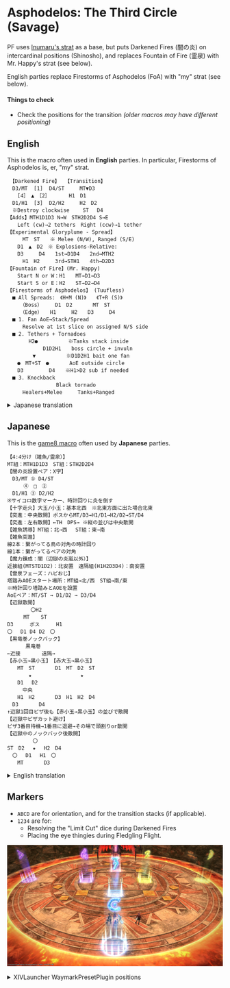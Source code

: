 # Asphodelos: The Third Circle (Savage)

PF uses [Inumaru's strat](https://www.youtube.com/watch?v=BHMjrxpZb7k) as a base, but puts Darkened Fires (闇の炎) on intercardinal positions (Shinosho), and replaces Fountain of Fire (霊泉) with Mr. Happy's strat (see below).

English parties replace Firestorms of Asphodelos (FoA) with "my" strat (see below).

#### Things to check

- Check the positions for the transition *(older macros may have different positioning)*

## English
This is the macro often used in **English** parties. In particular, Firestorms of Asphodelos is, er, "my" strat.
```
　【Darkened Fire】　　【Transition】
　D3/MT  [1]  D4/ST　　　MT▼D3
　　[4］　▲　［2］　　　  H1　D1
　D1/H1  [3]  D2/H2　　　H2　D2
　※Destroy clockwise 　　ST　 D4
【Adds】MTH1D1D3 N→W　STH2D2D4 S→E
　　Left (cw)→2 tethers　Right (ccw)→1 tether
【Experimental Gloryplume - Spread】
　　　MT　ST　　※ Melee (N/W), Ranged (S/E)
　　D1　▲　D2　※ Explosions-Relative:
　　D3　　　D4　　1st→D1D4　　2nd→MTH2
　　　H1　H2　　　3rd→STH1　　4th→D2D3
【Fountain of Fire】(Mr. Happy)
　　Start N or W：H1　　MT→D1→D3
　　Start S or E：H2　　ST→D2→D4
【Firestorms of Asphodelos】 (Tuufless)
　■ All Spreads:　《H+M (N)》　　《T+R (S)》
　　　（Boss）　　　D1　D2　　　　MT　ST
　　　（Edge）　　H1　　　H2　　D3　　　D4
　■ 1. Fan AoE→Stack/Spread
　　　Resolve at 1st slice on assigned N/S side
　■ 2. Tethers + Tornadoes
　　  　H2●　　　　　　※Tanks stack inside
　　　　　　　D1D2H1　　boss circle + invuln
　　　　　▼　　　　　　※D1D2H1 bait one fan
　　●　MT+ST　●　　　　AoE outside circle
　　D3　　　　　D4　　※H1>D2 sub if needed
　■ 3. Knockback
　　　　　　　　　 Black tornado
　　　Healers+Melee　　　Tanks+Ranged
```

<details>
  <summary>Japanese translation</summary>

  ```
  　　【闇の炎散開】　　　【突進時散開】
  　D3/MT  [1]  D4/ST　　　MT▼D3
  　　[4］　▲　［2］　　　  H1　D1
  　D1/H1  [3]  D2/H2　　　H2　D2
  　※時計回りに破壊　　 　　ST　 D4
  【雑魚】MTH1D1D3北→西　STH2D2D4南→東
  　　外周に立ち中央を向く：左→線2本　右→線1本
  【魔力錬成：小黒玉散開】
  　　　MT　ST　　 ※ 近接：北(西)　　遠隔：南(東)
  　　D1　▲　D2　※ 爆発基準：
  　　D3　　　D4　　1回目→D1D4　2回目→MTH2
  　　　H1　H2　　　3回目→STH1　4回目→D2D3
  【霊泉の炎・陽炎の翼】(ハピおじ式)
  　　北か西から：H1　　MT→D1→D3
  　　南か東から：H2　　ST→D2→D4
  【辺獄の炎嵐】(Tuufless式)
  　■ 散開位置　ヒーラー・メレー(北)　タンク・レンジ(南)
  　　（ボス側）　　D1　D2　　　　　　MT　ST
  　　　（端側）　H1　　　H2　　　　D3　　　D4
  　■ 1. ピザカット→黒玉
  　　　　1回目のピザ基準で処理する
  　■ 2. 線＋扇範囲誘導
  　　  　H2●　　　　　　※タンク2人はボスサークル
  　　　　　　　D1D2H1　　内で重なって無敵
  　　　　　▼　　　　　　※ D1D2H1はボスサークル
  　　●　MT+ST　●　　　　外3人で扇1枚受け
  　　D3　　　　　D4　　※竜巻の代理H1→D2の順
  　■ 3. ノックバック→黒玉
  　　　　　　　　　　　　 黒竜巻
  　　　　ヒーラー・メレー組　　　タンク・レンジ組
  ```
</details>

## Japanese

This is the [game8 macro](https://game8.jp/ff14/421350) often used by **Japanese** parties.
```
【4:4分け（雑魚/霊泉）】
MT組：MTH1D1D3　ST組：STH2D2D4
【闇の炎設置ペア：X字】
　D3/MT ① D4/ST
　 　 ④　□　②
　D1/H1 ③ D2/H2
※サイコロ数字マーカー、時計回りに炎を倒す
【十字走火】大玉/小玉：基本北西　※北東方面に出た場合北東
【突進：中央散開】ボスからMT/D3→H1/D1→H2/D2→ST/D4
【突進：左右散開】←TH　DPS→ ※縦の並びは中央散開
【雑魚誘導】MT組：北→西 　ST組：東→南
【雑魚突進】
線2本：繋がってる鳥の対角の時計回り
線1本：繋がってるペアの対角
【魔力錬成：闇（辺獄の炎嵐以外）】
近接組(MTSTD1D2)：北安置　遠隔組(H1H2D3D4)：南安置
【霊泉フェーズ：ハピおじ】
塔踏みAOEスタート場所：MT組→北/西　ST組→南/東
※時計回り塔踏みとAOEを設置
AoEペア：MT/ST → D1/D2 → D3/D4
【辺獄散開】
　　 　　〇H2
　 　 MT 　 ST
D3　 　 ボス　 　 H1
〇 　D1 D4 D2　〇
【黒竜巻ノックバック】
　　 　黒竜巻
←近接 　　　 遠隔→
【赤小玉→黒小玉】　【赤大玉→黒小玉】
　　MT　ST　　　　D1　MT　D2　ST
  　　　★　　　　　　　　　 ★
　　D1　 D2
　　　中央
　　H1　H2　　　　D3　H1　H2　D4
　D3　　　　D4
↑辺獄1回目ピザ後も【赤小玉→黒小玉】の並びで散開
【辺獄中ピザカット避け】
ピザ3番目待機→1番目に退避→その場で頭割りor散開
【辺獄中のノックバック後散開】
　　　　　〇　 　 　 　　
ST　D2 　★　 H2　D4
　〇 　D1　 H1　〇
　　MT　　　　D3
```

<details>
  <summary>English translation</summary>

  ```
  【4:4 splits (adds/FoF)】
  　MT group：MTH1D1D3　ST group：STH2D2D4
  【Darkened Fires：Intercardinals】
  　D3/MT ① D4/ST
  　 　 ④　▲　②
  　D1/H1 ③ D2/H2
  ※Numbers on markers, destroy clockwise Fire
  【Devouring Brand】Fireplume：NW　
  　　　　　　※ NE if explosions appear there
  【Transition】
  　Mid：(Boss) MT/D3→H1/D1→H2/D2→ST/D4
  　Sides：(Line up as above) ←TH　DPS→
  【Adds phase】MT：N→W 　ST：E→S
  　2 tethers：CW from opposite bird
  　1 tether：Opposite corner from partner
  【Experimental Gloryplumes】
  　Melee (MTSTD1D2)：N safe-spot
  　Ranged (H1H2D3D4)：S safe-spot
  【Fountain of Fire：MrHappy】
  　MT group→N/W　ST group→S/E
  　AoE pairs：MT/ST → D1/D2 → D3/D4
  　※ Resolve towers and AoEs moving clockwise
  【Storms of Asphodelos】
  　　　 　　〇H2
  　　 　 MT 　 ST
  　D3　 　 ▼　 　 H1
  　〇 　D1 D4 D2　〇
  【Black tornado knockback】
  　　　 　Black tornado
  　←Melee 　　　 Ranged→
  【1st Gloryplume】　【2nd Gloryplume】
  　　　MT　ST　　　　D1　MT　D2　ST
  　 　　　★　　　　　　　　　 ★
  　　　D1　 D2
  　　　(mid)
  　　　H1　H2　　　　D3　H1　H2　D4
  　　D3　　　　D4
  ↑(FoA) Spread formation after 1st pizza AoE
  【(FoA) Dodging pizza AoEs】
  Wait at 3rd→Dodge to 1st→Spread/stack at 1st
  【(FoA) Knockback Spread positions】
  　　　　　〇　 　 　 　　
  ST　D2 　★　 H2　D4
  　〇 　D1　 H1　〇
  　　MT　　　　D3
  ```
</details>

## Markers

- `ABCD` are for orientation, and for the transition stacks (if applicable).
- `1234` are for:
	- Resolving the "Limit Cut" dice during Darkened Fires
	- Placing the eye thingies during Fledgling Flight.

![](images/markers.jpg)
<details>
  <summary>XIVLauncher WaymarkPresetPlugin positions</summary>

  ```
  {"Name":"P3S","MapID":807,"A":{"X":100.0,"Y":0.0,"Z":81.5,"ID":0,"Active":true},"B":{"X":118.5,"Y":0.0,"Z":100.0,"ID":1,"Active":true},"C":{"X":100.0,"Y":0.0,"Z":118.5,"ID":2,"Active":true},"D":{"X":81.5,"Y":0.0,"Z":100.0,"ID":3,"Active":true},"One":{"X":100.0,"Y":0.0,"Z":94.0,"ID":4,"Active":true},"Two":{"X":106.0,"Y":0.0,"Z":100.0,"ID":5,"Active":true},"Three":{"X":100.0,"Y":0.0,"Z":106.0,"ID":6,"Active":true},"Four":{"X":94.0,"Y":0.0,"Z":100.0,"ID":7,"Active":true}}
  ```
</details>